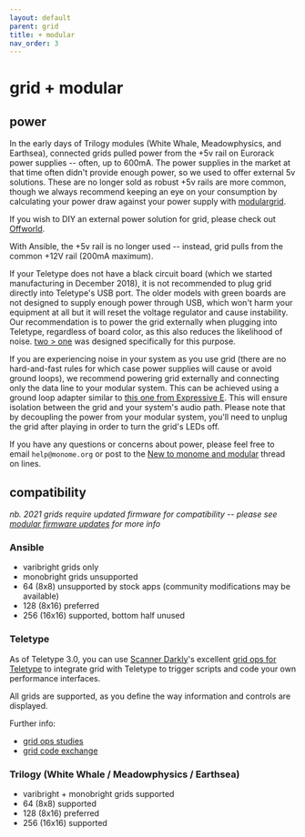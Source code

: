 ```yaml
---
layout: default
parent: grid
title: + modular
nav_order: 3
---
```


# grid + modular

## power

In the early days of Trilogy modules (White Whale, Meadowphysics, and Earthsea), connected grids pulled power from the +5v rail on Eurorack power supplies -- often, up to 600mA. The power supplies in the market at that time often didn't provide enough power, so we used to offer external 5v solutions. These are no longer sold as robust +5v rails are more common, though we always recommend keeping an eye on your consumption by calculating your power draw against your power supply with [modulargrid](https://modulargrid.com).

If you wish to DIY an external power solution for grid, please check out [Offworld](https://llllllll.co/t/offworld-1-usb-power-utility/9578).

With Ansible, the +5v rail is no longer used -- instead, grid pulls from the common +12V rail (200mA maximum).

If your Teletype does not have a black circuit board (which we started manufacturing in December 2018), it is not recommended to plug grid directly into Teletype's USB port. The older models with green boards are not designed to supply enough power through USB, which won't harm your equipment at all but it will reset the voltage regulator and cause instability. Our recommendation is to power the grid externally when plugging into Teletype, regardless of board color, as this also reduces the likelihood of noise. [two > one](https://llllllll.co/t/2-devices-to-1-host-eurorack-switch-two-one/18826/1) was designed specifically for this purpose.

If you are experiencing noise in your system as you use grid (there are no hard-and-fast rules for which case power supplies will cause or avoid ground loops), we recommend powering grid externally and connecting only the data line to your modular system. This can be achieved using a ground loop adapter similar to [this one from Expressive E](https://www.expressivee.com/14-ground-loop-adaptor). This will ensure isolation between the grid and your system's audio path. Please note that by decoupling the power from your modular system, you'll need to unplug the grid after playing in order to turn the grid's LEDs off.

If you have any questions or concerns about power, please feel free to email `help@monome.org` or post to the [New to monome and modular](https://llllllll.co/t/new-to-monome-and-modular-ask-questions-here/11682) thread on lines.

## compatibility

*nb. 2021 grids require updated firmware for compatibility -- please see [modular firmware updates](/docs/modular/update) for more info*

### Ansible

- varibright grids only
- monobright grids unsupported
- 64 (8x8) unsupported by stock apps (community modifications may be available)
- 128 (8x16) preferred
- 256 (16x16) supported, bottom half unused

### Teletype

As of Teletype 3.0, you can use [Scanner Darkly](https://www.instagram.com/scanner_darkly_)'s excellent [grid ops for Teletype](https://llllllll.co/t/grid-ops-integration/9216) to integrate grid with Teletype to trigger scripts and code your own performance interfaces.

All grids are supported, as you define the way information and controls are displayed.

Further info:

- [grid ops studies](https://github.com/scanner-darkly/teletype/wiki/GRID-INTEGRATION)
- [grid code exchange](https://llllllll.co/t/teletype-grid-code-exchange/10084)

### Trilogy (White Whale / Meadowphysics / Earthsea)

- varibright + monobright grids supported
- 64 (8x8) supported
- 128 (8x16) preferred
- 256 (16x16) supported
